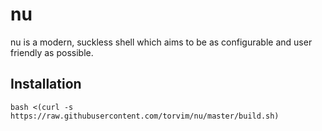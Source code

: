 # nu

nu is a modern, suckless shell which aims to be as configurable and user friendly as possible.

## Installation

`
bash <(curl -s https://raw.githubusercontent.com/torvim/nu/master/build.sh)
`